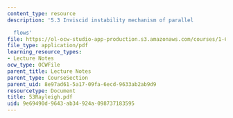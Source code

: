 ```yaml
---
content_type: resource
description: '5.3 Inviscid instability mechanism of parallel

  flows'
file: https://ol-ocw-studio-app-production.s3.amazonaws.com/courses/1-63-advanced-fluid-dynamics-of-the-environment-fall-2002/9e69490d9643ab34924a098737183595_53Rayleigh.pdf
file_type: application/pdf
learning_resource_types:
- Lecture Notes
ocw_type: OCWFile
parent_title: Lecture Notes
parent_type: CourseSection
parent_uid: 8e97ad61-5a17-09fa-6ecd-9633ab2ab9d9
resourcetype: Document
title: 53Rayleigh.pdf
uid: 9e69490d-9643-ab34-924a-098737183595
---
```

